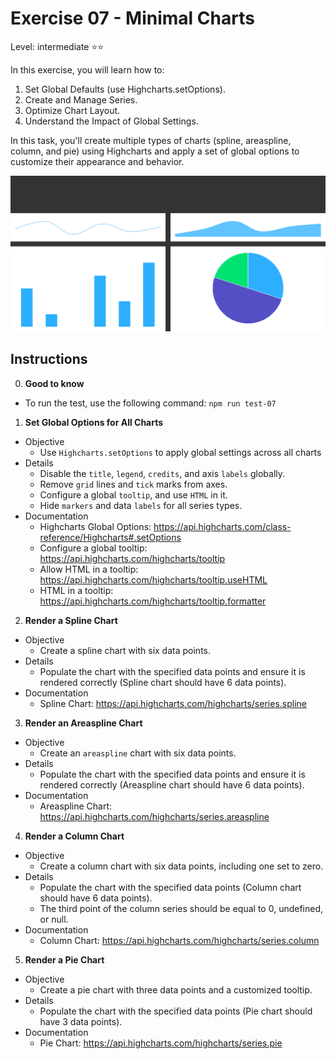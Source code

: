 # Exercise 07 - Minimal Charts

Level: intermediate ⭐⭐

In this exercise, you will learn how to:

1. Set Global Defaults (use Highcharts.setOptions).
2. Create and Manage Series.
3. Optimize Chart Layout.
4. Understand the Impact of Global Settings.

In this task, you'll create multiple types of charts (spline, areaspline, column, and pie) using Highcharts and apply a set of global options to customize their appearance and behavior.

![exercise.gif](exercise.gif)

## Instructions

0. **Good to know**

- To run the test, use the following command: `npm run test-07`

1. **Set Global Options for All Charts**

- Objective
  - Use `Highcharts.setOptions` to apply global settings across all charts
- Details
  - Disable the `title`, `legend`, `credits`, and axis `labels` globally.
  - Remove `grid` lines and `tick` marks from axes.
  - Configure a global `tooltip`, and use `HTML` in it.
  - Hide `markers` and data `labels` for all series types.
- Documentation
  - Highcharts Global Options: https://api.highcharts.com/class-reference/Highcharts#.setOptions
  - Configure a global tooltip: https://api.highcharts.com/highcharts/tooltip
  - Allow HTML in a tooltip: https://api.highcharts.com/highcharts/tooltip.useHTML
  - HTML in a tooltip: https://api.highcharts.com/highcharts/tooltip.formatter

2. **Render a Spline Chart**

- Objective
  - Create a spline chart with six data points.
- Details
  - Populate the chart with the specified data points and ensure it is rendered correctly (Spline chart should have 6 data points).
- Documentation
  - Spline Chart: https://api.highcharts.com/highcharts/series.spline

3. **Render an Areaspline Chart**

- Objective
  - Create an `areaspline` chart with six data points.
- Details
  - Populate the chart with the specified data points and ensure it is rendered correctly (Areaspline chart should have 6 data points).
- Documentation
  - Areaspline Chart: https://api.highcharts.com/highcharts/series.areaspline

4. **Render a Column Chart**

- Objective
  - Create a column chart with six data points, including one set to zero.
- Details
  - Populate the chart with the specified data points (Column chart should have 6 data points).
  - The third point of the column series should be equal to 0, undefined, or null.
- Documentation
  - Column Chart: https://api.highcharts.com/highcharts/series.column

5. **Render a Pie Chart**

- Objective
  - Create a pie chart with three data points and a customized tooltip.
- Details
  - Populate the chart with the specified data points (Pie chart should have 3 data points).
- Documentation
  - Pie Chart: https://api.highcharts.com/highcharts/series.pie
